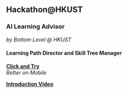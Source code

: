 ## Hackathon@HKUST
### AI Learning Advisor
*by Bottom Level @ HKUST*
#### Learning Path Director and Skill Tree Manager

[**Click and Try**](http://3.jlusc.applinzi.com/index.html)   
*Better on Mobile*

[**Introduction Video**](https://www.youtube.com/watch?v=CGfrv5NVf5k)
